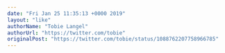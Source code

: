 ```yaml
---
date: "Fri Jan 25 11:35:13 +0000 2019"
layout: "like"
authorName: "Tobie Langel"
authorUrl: "https://twitter.com/tobie"
originalPost: "https://twitter.com/tobie/status/1088762207758966785"
---
```

